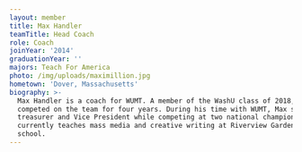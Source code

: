 ```yaml
---
layout: member
title: Max Handler
teamTitle: Head Coach
role: Coach
joinYear: '2014'
graduationYear: ''
majors: Teach For America
photo: /img/uploads/maximillion.jpg
hometown: 'Dover, Massachusetts'
biography: >-
  Max Handler is a coach for WUMT. A member of the WashU class of 2018, He
  competed on the team for four years. During his time with WUMT, Max served as
  treasurer and Vice President while competing at two national championships. He
  currently teaches mass media and creative writing at Riverview Gardens high
  school.
---
```


